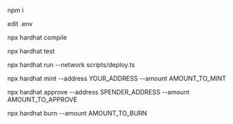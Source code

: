 <!-- install dependencies  -->
npm i

<!-- edit environment variables -->
edit .env

<!-- compile contracts -->
npx hardhat compile

<!-- testing -->
npx hardhat test

<!-- deploy -->
npx hardhat run --network <network-name> scripts/deploy.ts


<!-- mint -->
npx hardhat mint --address YOUR_ADDRESS --amount AMOUNT_TO_MINT

<!-- approve -->
npx hardhat approve --address SPENDER_ADDRESS --amount AMOUNT_TO_APPROVE

<!-- burn -->
npx hardhat burn --amount AMOUNT_TO_BURN



